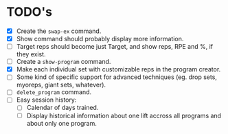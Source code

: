 # TODO's

- [x] Create the `swap-ex` command.
- [x] Show command should probably display more information.
- [ ] Target reps should become just Target, and show reps, RPE and %, if they exist.
- [ ] Create a `show-program` command.
- [x] Make each individual set with customizable reps in the program creator.
- [ ] Some kind of specific support for advanced techniques (eg. drop sets, myoreps, giant sets, whatever).
- [ ] `delete_program` command.
- [ ] Easy session history:
  - [ ] Calendar of days trained.
  - [ ] Display historical information about one lift accross all programs and about only one program.
